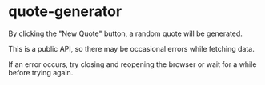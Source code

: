 # quote-generator

By clicking the "New Quote" button, a random quote will be generated.  

This is a public API, so there may be occasional errors while fetching data.  

If an error occurs, try closing and reopening the browser or wait for a while before trying again.